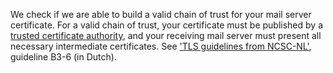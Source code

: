 We check if we are able to build a valid chain of trust for your mail server certificate. For a valid chain of trust, your certificate must be published by a [trusted certificate authority](https://www.mozilla.org/en-US/about/governance/policies/security-group/certs/), and your receiving mail server must present all necessary intermediate certificates. See ['TLS guidelines from NCSC-NL'](https://www.ncsc.nl/actueel/whitepapers/ict-beveiligingsrichtlijnen-voor-transport-layer-security-tls.html), guideline B3-6 (in Dutch).
